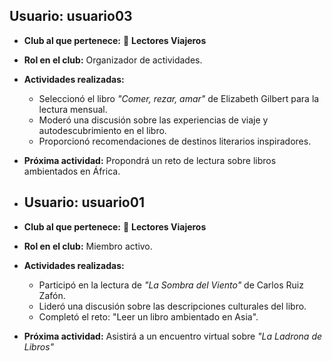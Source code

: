 ## Usuario: **usuario03**  
- **Club al que pertenece:** 📖 **Lectores Viajeros**  
- **Rol en el club:** Organizador de actividades.  
- **Actividades realizadas:**  
  - Seleccionó el libro *"Comer, rezar, amar"* de Elizabeth Gilbert para la lectura mensual.  
  - Moderó una discusión sobre las experiencias de viaje y autodescubrimiento en el libro.  
  - Proporcionó recomendaciones de destinos literarios inspiradores.  
- **Próxima actividad:** Propondrá un reto de lectura sobre libros ambientados en África.

- ## Usuario: **usuario01**  
- **Club al que pertenece:** 📖 **Lectores Viajeros**  
- **Rol en el club:** Miembro activo.  
- **Actividades realizadas:**  
  - Participó en la lectura de *"La Sombra del Viento"* de Carlos Ruiz Zafón.  
  - Lideró una discusión sobre las descripciones culturales del libro.  
  - Completó el reto: "Leer un libro ambientado en Asia".  
- **Próxima actividad:** Asistirá a un encuentro virtual sobre *"La Ladrona de Libros"*
